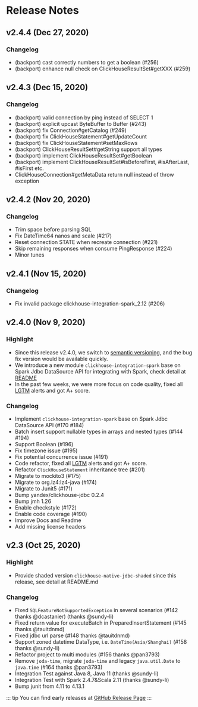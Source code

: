 Release Notes
===

v2.4.4 (Dec 27, 2020)
---
### Changelog
- (backport) cast correctly numbers to get a boolean (#256)
- (backport) enhance null check on ClickHouseResultSet#getXXX (#259)

v2.4.3 (Dec 15, 2020)
---
### Changelog
- (backport) valid connection by ping instead of SELECT 1
- (backport) explicit upcast ByteBuffer to Buffer (#243)
- (backport) fix Connection#getCatalog (#249)
- (backport) fix ClickHouseStatement#getUpdateCount
- (backport) fix ClickHouseStatement#setMaxRows
- (backport) ClickHouseResultSet#getString support all types
- (backport) implement ClickHouseResultSet#getBoolean
- (backport) implement ClickHouseResultSet#isBeforeFirst, #isAfterLast, #isFirst etc.
- ClickHouseConnection#getMetaData return null instead of throw exception


v2.4.2 (Nov 20, 2020)
---
### Changelog
- Trim space before parsing SQL
- Fix DateTime64 nanos and scale (#217)
- Reset connection STATE when recreate connection (#221)
- Skip remaining responses when consume PingResponse (#224)
- Minor tunes


v2.4.1 (Nov 15, 2020)
---
### Changelog
- Fix invalid package clickhouse-integration-spark_2.12 (#206)


v2.4.0 (Nov 9, 2020)
---
### Highlight
- Since this release v2.4.0, we switch to [semantic versioning](https://semver.org/), and the bug fix version would be available quickly.
- We introduce a new module `clickhouse-integration-spark` base on Spark Jdbc DataSource API for integrating with Spark, check detail at [README](https://github.com/housepower/ClickHouse-Native-JDBC#integration-with-spark)
- In the past few weeks, we were more focus on code quality, fixed all [LGTM](https://lgtm.com/projects/g/housepower/ClickHouse-Native-JDBC/alerts/) alerts and got A+ score.

### Changelog
- Implement `clickhouse-integration-spark` base on Spark Jdbc DataSource API (#170 #184)
- Batch insert support nullable types in arrays and nested types (#144 #194)
- Support Boolean (#196)
- Fix timezone issue (#195)
- Fix potential concurrence issue (#191)
- Code refactor, fixed all [LGTM](https://lgtm.com/projects/g/housepower/ClickHouse-Native-JDBC/alerts/) alerts and got A+ score.
- Refactor `ClickHouseStatement` inheritance tree (#201)
- Migrate to mockito3 (#175)
- Migrate to org.lz4:lz4-java (#174)
- Migrate to Junit5 (#171)
- Bump yandex/clickhouse-jdbc 0.2.4
- Bump jmh 1.26
- Enable checkstyle (#172)
- Enable code coverage (#190)
- Improve Docs and Readme
- Add missing license headers


v2.3 (Oct 25, 2020)
---
### Highlight
- Provide shaded version `clickhouse-native-jdbc-shaded` since this release, see detail at README.md

### Changelog
- Fixed `SQLFeatureNotSupportedException` in several scenarios (#142 thanks @dcastanier) (thanks @sundy-li)
- Fixed return value for executeBatch in PreparedInsertStatement (#145 thanks @tauitdnmd)
- Fixed jdbc url parse (#148 thanks @tauitdnmd)
- Support zoned datetime DataType, i.e. `DateTime(Asia/Shanghai)` (#158 thanks @sundy-li)
- Refactor project to multi modules (#156 thanks @pan3793)
- Remove `joda-time`, migrate `joda-time` and legacy `java.util.Date` to `java.time` (#164 thanks @pan3793)
- Integration Test against Java 8, Java 11 (thanks @sundy-li)
- Integration Test with Spark 2.4.7&Scala 2.11 (thanks @sundy-li)
- Bump junit from 4.11 to 4.13.1


::: tip
You can find early releases at [GitHub Release Page](https://github.com/housepower/ClickHouse-Native-JDBC/releases)
:::
